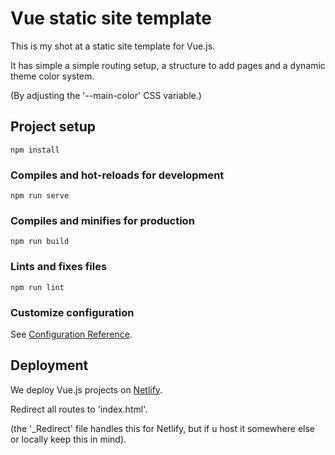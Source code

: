 # Vue static site template

This is my shot at a static site template for Vue.js.

It has simple a simple routing setup, a structure to add pages and a dynamic theme color system.

(By adjusting the '--main-color' CSS variable.)

## Project setup
```
npm install
```

### Compiles and hot-reloads for development
```
npm run serve
```

### Compiles and minifies for production
```
npm run build
```

### Lints and fixes files
```
npm run lint
```

### Customize configuration
See [Configuration Reference](https://cli.vuejs.org/config/).


## Deployment

We deploy Vue.js projects on [Netlify](https://www.netlify.com).

Redirect all routes to 'index.html'.

(the '_Redirect' file handles this for Netlify, but if u host it somewhere else or locally keep this in mind).